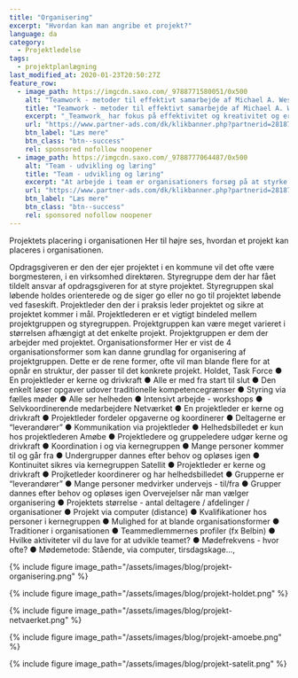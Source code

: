```yaml
---
title: "Organisering"
excerpt: "Hvordan kan man angribe et projekt?"
language: da
category:
  - Projektledelse
tags:
  - projektplanlægning
last_modified_at: 2020-01-23T20:50:27Z
feature_row:
  - image_path: https://imgcdn.saxo.com/_9788771580051/0x500
    alt: "Teamwork - metoder til effektivt samarbejde af Michael A. West"
    title: "Teamwork - metoder til effektivt samarbejde af Michael A. West"
    excerpt: "_Teamwork_ har fokus på effektivitet og kreativitet og er for alle, der på den ene eller anden måde bruger teamwork i deres dagligdag. Bogen er fyldt med praktiske eksempler og teori, der kan hjælpe et team med at opstille mål og opnå dem."
    url: "https://www.partner-ads.com/dk/klikbanner.php?partnerid=28187&bannerid=43264&htmlurl=https://www.saxo.com/dk/teamwork_michael-a-west_haeftet_9788771580051"
    btn_label: "Læs mere"
    btn_class: "btn--success"
    rel: sponsored nofollow noopener
  - image_path: https://imgcdn.saxo.com/_9788777064487/0x500
    alt: "Team - udvikling og læring"
    title: "Team - udvikling og læring"
    excerpt: "At arbejde i team er organisationers forsøg på at styrke udvikling af faglige og personlige potentialer og kompetencer. Bogens formål er at give svar på, hvordan udvikling og læring i team kan blive en succes, fx om sporten er en passende metafor til at fremme teamudvikling og læring og forståelse af samarbejde samt om team på arbejdspladsen kan skabe nye fortællinger om medarbejdernes måde at se på samarbejde og gensidig udvikling."
    url: "https://www.partner-ads.com/dk/klikbanner.php?partnerid=28187&bannerid=43264&htmlurl=https://www.saxo.com/dk/team-udvikling-og-laering_morten-bertelsen-red-reinhard-stelter-red_haeftet_9788777064487"
    btn_label: "Læs mere"
    btn_class: "btn--success"
    rel: sponsored nofollow noopener
---
```


Projektets placering i organisationen
Her til højre ses, hvordan et projekt kan placeres i organisationen.

Opdragsgiveren er den der ejer projektet i en kommune vil det ofte være
borgmesteren, i en virksomhed direktøren.
Styregruppe dem der har fået tildelt ansvar af opdragsgiveren for at
styre projektet. Styregruppen skal løbende holdes orienterede og de siger
go eller no go til projektet løbende ved faseskift.
Projektleder den der i praksis leder projektet og sikre at projektet
kommer i mål. Projektlederen er et vigtigt bindeled mellem
projektgruppen og styregruppen.
Projektgruppen kan være meget varieret i størrelsen afhængigt at det
enkelte projekt. Projektgruppen er dem der arbejder med projektet.
Organisationsformer
Her er vist de 4 organisationsformer som kan danne grundlag for organisering af
projektgruppen.
Dette er de rene former, ofte vil man blande flere for at opnår en struktur, der passer til
det konkrete projekt.
Holdet, Task Force
● En projektleder er kerne og drivkraft
● Alle er med fra start til slut
● Den enkelt løser opgaver udover
traditionelle kompetencegrænser
● Styring via fælles møder
● Alle ser helheden
● Intensivt arbejde - workshops
● Selvkoordinerende medarbejdere 
Netværket
● En projektleder er kerne og drivkraft
● Projektleder fordeler opgaverne og koordinerer
● Deltagerne er “leverandører”
● Kommunikation via projektleder
● Helhedsbilledet er kun hos projektlederen
Amøbe
● Projektledere og gruppeledere
udgør kerne og drivkraft
● Koordination i og via kernegruppen
● Mange personer kommer til og går
fra
● Undergrupper dannes efter behov
og opløses igen
● Kontinuitet sikres via
kernegruppen
Satellit
● Projektleder er kerne og drivkraft
● Projketleder koordinerer og har
helhedsbilledet
● Grupperne er “leverandører”
● Mange personer medvirker undervejs -
til/fra
● Grupper dannes efter behov og opløses
igen 
Overvejelser når man vælger organisering
● Projektets størrelse - antal deltagere / afdelinger / organisationer
● Projekt via computer (distance)
● Kvalifikationer hos personer i kernegruppen
● Mulighed for at blande organisationsformer
● Traditioner i organisationen
● Teammedlemmernes profiler (fx Belbin)
● Hvilke aktiviteter vil du lave for at udvikle teamet?
● Mødefrekvens - hvor ofte?
● Mødemetode: Stående, via computer, tirsdagskage...,


{% include figure image_path="/assets/images/blog/projekt-organisering.png" %}


{% include figure image_path="/assets/images/blog/projekt-holdet.png" %}


{% include figure image_path="/assets/images/blog/projekt-netvaerket.png" %}


{% include figure image_path="/assets/images/blog/projekt-amoebe.png" %}


{% include figure image_path="/assets/images/blog/projekt-satelit.png" %}
